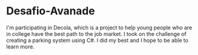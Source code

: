# Desafio-Avanade
I'm participating in Decola, which is a project to help young people who are in college have the best path to the job market. I took on the challenge of creating a parking system using C#. I did my best and I hope to be able to learn more.
